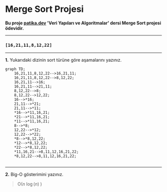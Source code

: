 # Merge Sort Projesi

**Bu proje [patika.dev](https://www.patika.dev/tr)   'Veri Yapıları ve Algoritmalar' dersi Merge Sort projesi ödevidir.**

---

### `[16,21,11,8,12,22]`

---

**1.** Yukarıdaki dizinin sort türüne göre aşamalarını yazınız.

```mermaid
graph TD;
    16,21,11,8,12,22-->16,21,11;
    16,21,11,8,12,22-->8,12,22;
    16,21,11-->16;
    16,21,11-->21,11;
    8,12,22-->8;
    8,12,22-->12,22;
    16-->*16;
    21,11-->*21;
    21,11-->*11;
    *16-->*11,16,21;
    *21-->*11,16,21;
    *11-->*11,16,21;
    8-->*8;
    12,22-->*12;
    12,22-->*22;
    *8-->*8,12,22;
    *12-->*8,12,22;
    *22-->*8,12,22;
    *11,16,21-->8,11,12,16,21,22;
    *8,12,22-->8,11,12,16,21,22;
    
```

---

**2.** Big-O gösterimini yazınız.

> O(*n* $\log(n)$ )
